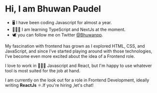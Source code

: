 # Hi, I am Bhuwan Paudel

- 🖥️ I have been coding Javascript for almost a year.
- 🧑🏻‍💻 I am learning TypeScript and NextJs at the moment.
- 🕊️ you can follow me on Twitter [@Bhuwanpp](https://twitter.com/Bhuwanpp).

My fascination with frontend has grown as I explored HTML, CSS, and JavaScript, and since I’ve
started playing around with those technologies, I’ve become even more excited about the idea of a
Frontend role.

I love to work in 👨🏻‍💻 Javascript and React, but I'm happy to use whatever tool is most suited for the job at hand.

I am currently on the look out for a role in Frontend Development,
ideally writing **ReactJs** ⚛️.If you're hiring ,let's chat!
